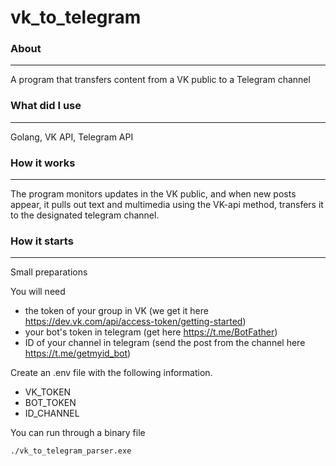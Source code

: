# vk_to_telegram

### About
-------

A program that transfers content from a VK public to a Telegram channel

### What did I use
-------

Golang, VK API, Telegram API

### How it works
--------

The program monitors updates in the VK public, and when new posts appear, it pulls out text and multimedia using the VK-api method, transfers it to the designated telegram channel.

### How it starts
--------

Small preparations

You will need
- the token of your group in VK (we get it here https://dev.vk.com/api/access-token/getting-started)
- your bot's token in telegram (get here https://t.me/BotFather)
- ID of your channel in telegram (send the post from the channel here https://t.me/getmyid_bot)

Create an .env file with the following information.
- VK_TOKEN
- BOT_TOKEN
- ID_CHANNEL

You can run through a binary file
```
./vk_to_telegram_parser.exe
```

